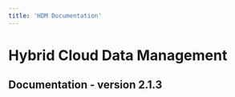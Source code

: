 ```yaml
---
title: 'HDM Documentation'
---
```


# Hybrid Cloud Data Management

## Documentation - version 2.1.3

